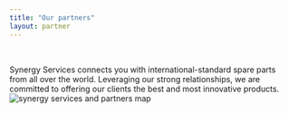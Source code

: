 ```yaml
---
title: "Our partners"
layout: partner
---
```


&nbsp;

Synergy Services connects you with international-standard spare parts from all over the world. Leveraging our strong relationships, we are committed to offering our clients the best and most innovative products.
<img
        class="object-cover h-50 rounded sm:rounded-none sm:rounded-l"
        src="/img/partner/partner1.png"
        alt="synergy services and partners map"
      />
